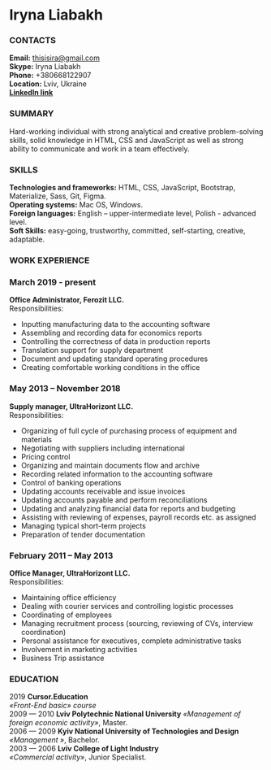 # Iryna Liabakh

### **CONTACTS**

**Email:** thisisira@gmail.com
\
**Skype:** Iryna Liabakh
\
**Phone:** +380668122907
\
**Location:** Lviv, Ukraine
\
[**LinkedIn link**](https://www.linkedin.com/in/iryna-liabakh-b296201a2/)  

### **SUMMARY**
Hard-working individual with strong analytical and creative problem-solving skills, solid knowledge in HTML, CSS and JavaScript as well as strong ability to communicate and work in a team effectively.
 
### **SKILLS**
**Technologies and frameworks:** HTML, CSS, JavaScript, Bootstrap, Materialize, Sass, Git, Figma.
\
**Operating systems:** Mac OS, Windows.
\
**Foreign languages:** English – upper-intermediate level, Polish  - advanced level.
\
**Soft Skills:** easy-going, trustworthy, committed, self-starting, creative, adaptable.

### **WORK EXPERIENCE**

### March 2019 - present 
 **Office Administrator, Ferozit LLC.**
 \
Responsibilities:		
* Inputting manufacturing data to the accounting software	
* Assembling and recording data for economics reports	
* Controlling the correctness of data in production reports
* Translation support for supply department	
* Document and updating standard operating procedures	
* Creating comfortable working conditions in the office

### May 2013 – November 2018 
 **Supply manager, UltraHorizont LLC.**
 \
Responsibilities:	
* Organizing of full cycle of purchasing process of equipment and materials	
* Negotiating with suppliers including international 	
* Pricing control	
* Organizing and maintain documents flow and archive	
* Recording related information to the accounting software	
* Control of banking operations	
* Updating accounts receivable and issue invoices	
* Updating accounts payable and perform reconciliations	
* Updating and analyzing financial data for reports and budgeting	
* Assisting with reviewing of expenses, payroll records etc. as assigned	
* Managing typical short-term projects	
* Preparation of tender documentation	


### February 2011 – May 2013 
 **Office Manager, UltraHorizont LLC.**
 \
Responsibilities:	
* Maintaining office efficiency	
* Dealing with  courier services and controlling logistic processes	
* Coordinating of employees	
* Managing recruitment process (sourcing, reviewing of CVs, interview coordination)
* Personal assistance for executives, complete administrative tasks
* Involvement in marketing activities	
* Business Trip assistance 

### **EDUCATION**
2019
**Cursor.Education**	
_«Front-End basic» course_
\
2009 — 2010
**Lviv Polytechnic National University**
_«Management of foreign economic activity»_, Master.
\
2006 — 2009
**Kyiv National University of Technologies and Design**
_«Management »_, Bachelor.
\
2003 — 2006 
**Lviv College of Light Industry**	 
_«Commercial activity»_, Junior Specialist.	
 

